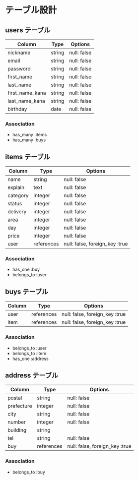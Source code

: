 # テーブル設計

## users テーブル

| Column          | Type    | Options     |
| -------------   | ------- | ----------- |
| nickname        | string  | null: false |
| email           | string  | null: false |
| password        | string  | null: false |
| first_name      | string  | null: false |
| last_name       | string  | null: false |
| first_name_kana | string  | null: false |
| last_name_kana  | string  | null: false |
| birthday        | date    | null: false |

### Association

- has_many :items
- has_many :buys

## items テーブル

| Column   | Type        | Options                        |
| -------- | ----------- | ------------------------------ |
| name     | string      | null: false                    |
| explain  | text        | null: false                    |
| category | integer     | null: false                    |
| status   | integer     | null: false                    |
| delivery | integer     | null: false                    |
| area     | integer     | null: false                    |
| day      | integer     | null: false                    |
| price    | integer     | null: false                    |
| user     | references  | null: false, foreign_key :true |


### Association
- has_one    :buy
- belongs_to :user

## buys テーブル

| Column  | Type        | Options                        |
| ------  | ----------- | ------------------------------ |
| user    | references  | null: false, foreign_key :true |
| item    | references  | null: false, foreign_key :true |

### Association

- belongs_to :user
- belongs_to :item
- has_one    :address

## address テーブル

| Column     | Type        | Options                        |
| ---------- | ----------- | ------------------------------ |
| postal     | string      | null: false                    |
| prefecture | integer     | null: false                    |
| city       | string      | null: false                    |
| number     | integer     | null: false                    |
| building   | string      |                                |
| tel        | string      | null: false                    |
| buy        | references  | null: false, foreign_key :true |

### Association

- belongs_to :buy
